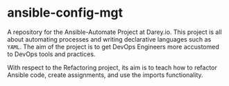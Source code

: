 # ansible-config-mgt
A repository for the Ansible-Automate Project at Darey.io. This project is all about automating processes and writing declarative languages such as `YAML`. The aim of the project is to get DevOps Engineers more accustomed to DevOps tools and practices.

With respect to the Refactoring project, its aim is to teach how to refactor Ansible code, create assignments, and use the imports functionality.
